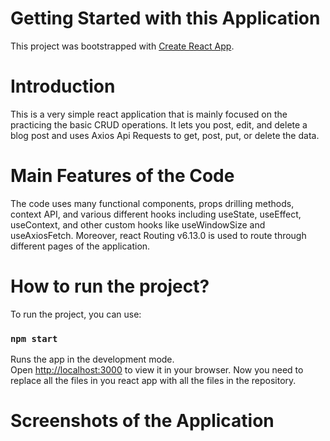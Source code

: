 # Getting Started with this Application

This project was bootstrapped with [Create React App](https://github.com/facebook/create-react-app).

# Introduction

This is a very simple react application that is mainly focused on the practicing the basic CRUD operations. It lets you post, edit, and delete a blog post and uses Axios Api Requests to get, post, put, or delete the data. 

# Main Features of the Code

The code uses many functional components, props drilling methods, context API, and various different hooks including useState, useEffect, useContext, and other custom hooks like useWindowSize and useAxiosFetch. Moreover, react Routing v6.13.0 is used to route through different pages of the application. 

# How to run the project?

To run the project, you can use:

### `npm start`

Runs the app in the development mode.\
Open [http://localhost:3000](http://localhost:3000) to view it in your browser.
Now you need to replace all the files in you react app with all the files in the repository.

# Screenshots of the Application
